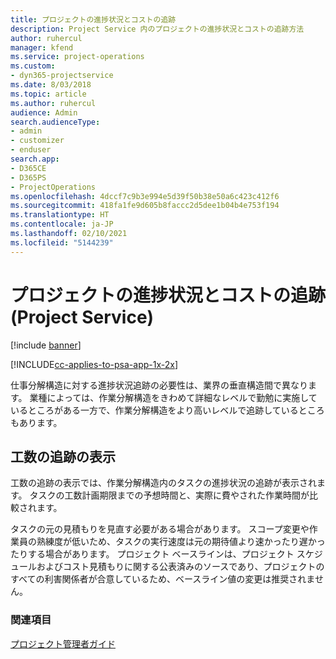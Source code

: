 ```yaml
---
title: プロジェクトの進捗状況とコストの追跡
description: Project Service 内のプロジェクトの進捗状況とコストの追跡方法
author: ruhercul
manager: kfend
ms.service: project-operations
ms.custom:
- dyn365-projectservice
ms.date: 8/03/2018
ms.topic: article
ms.author: ruhercul
audience: Admin
search.audienceType:
- admin
- customizer
- enduser
search.app:
- D365CE
- D365PS
- ProjectOperations
ms.openlocfilehash: 4dccf7c9b3e994e5d39f50b38e50a6c423c412f6
ms.sourcegitcommit: 418fa1fe9d605b8faccc2d5dee1b04b4e753f194
ms.translationtype: HT
ms.contentlocale: ja-JP
ms.lasthandoff: 02/10/2021
ms.locfileid: "5144239"
---
```

# <a name="track-project-progress-and-cost-project-service"></a>プロジェクトの進捗状況とコストの追跡 (Project Service)

[!include [banner](../includes/psa-now-project-operations.md)]

[!INCLUDE[cc-applies-to-psa-app-1x-2x](../includes/cc-applies-to-psa-app-1x-2x.md)]

仕事分解構造に対する進捗状況追跡の必要性は、業界の垂直構造間で異なります。 業種によっては、作業分解構造をきわめて詳細なレベルで勤勉に実施しているところがある一方で、作業分解構造をより高いレベルで追跡しているところもあります。  
  
## <a name="effort-tracking-view"></a>工数の追跡の表示  
工数の追跡の表示では、作業分解構造内のタスクの進捗状況の追跡が表示されます。 タスクの工数計画期限までの予想時間と、実際に費やされた作業時間が比較されます。  
  
タスクの元の見積もりを見直す必要がある場合があります。 スコープ変更や作業員の熟練度が低いため、タスクの実行速度は元の期待値より速かったり遅かったりする場合があります。 プロジェクト ベースラインは、プロジェクト スケジュールおよびコスト見積もりに関する公表済みのソースであり、プロジェクトのすべての利害関係者が合意しているため、ベースライン値の変更は推奨されません。  
  
### <a name="see-also"></a>関連項目  
 [プロジェクト管理者ガイド](../psa/project-manager-guide.md)
